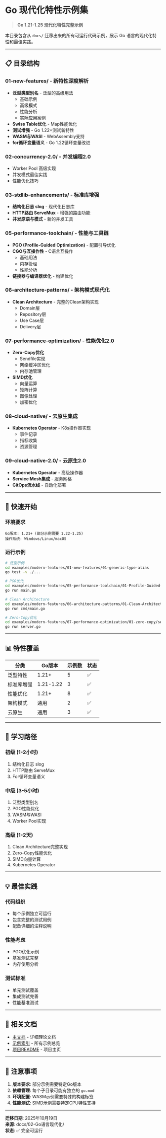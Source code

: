 # Go 现代化特性示例集

> **Go 1.21-1.25 现代化特性完整示例**

本目录包含从 `docs/` 迁移出来的所有可运行代码示例，展示 Go 语言的现代化特性和最佳实践。

---

## 📋 目录结构

### 01-new-features/ - 新特性深度解析

- **泛型类型别名** - 泛型的高级用法
  - 基础示例
  - 高级模式
  - 性能分析
  - 实际应用案例
- **Swiss Table优化** - Map性能优化
- **测试增强** - Go 1.22+测试新特性
- **WASM与WASI** - WebAssembly支持
- **for循环变量语义** - Go 1.22循环变量改进

### 02-concurrency-2.0/ - 并发编程2.0

- Worker Pool 高级实现
- 并发模式最佳实践
- 性能优化技巧

### 03-stdlib-enhancements/ - 标准库增强

- **结构化日志 slog** - 现代化日志库
- **HTTP路由 ServeMux** - 增强的路由功能
- **并发原语与模式** - 新的并发工具

### 05-performance-toolchain/ - 性能与工具链

- **PGO (Profile-Guided Optimization)** - 配置引导优化
- **CGO与互操作性** - C语言互操作
  - 基础用法
  - 内存管理
  - 性能分析
- **链接器与编译器优化** - 构建优化

### 06-architecture-patterns/ - 架构模式现代化

- **Clean Architecture** - 完整的Clean架构实现
  - Domain层
  - Repository层
  - Use Case层
  - Delivery层

### 07-performance-optimization/ - 性能优化2.0

- **Zero-Copy优化**
  - Sendfile实现
  - 网络缓冲区优化
  - 内存池管理
- **SIMD优化**
  - 向量运算
  - 矩阵计算
  - 图像处理
  - 加密优化

### 08-cloud-native/ - 云原生集成

- **Kubernetes Operator** - K8s操作器实现
  - 事件记录
  - 指标收集
  - 资源管理

### 09-cloud-native-2.0/ - 云原生2.0

- **Kubernetes Operator** - 高级操作器
- **Service Mesh集成** - 服务网格
- **GitOps流水线** - 自动化部署

---

## 🚀 快速开始

### 环境要求

```text
Go版本: 1.21+ (部分示例需要 1.22-1.25)
操作系统: Windows/Linux/macOS
```

### 运行示例

```bash
# 泛型示例
cd examples/modern-features/01-new-features/01-generic-type-alias
go test -v ./...

# PGO优化
cd examples/modern-features/05-performance-toolchain/01-Profile-Guided-Optimization-PGO
go run main.go

# Clean Architecture
cd examples/modern-features/06-architecture-patterns/01-Clean-Architecture
go run cmd/main.go

# Zero-Copy优化
cd examples/modern-features/07-performance-optimization/01-zero-copy/sendfile
go run server.go
```

---

## 📊 特性覆盖

| 分类 | Go版本 | 示例数 | 状态 |
|------|--------|--------|------|
| 泛型特性 | 1.21+ | 5 | ✅ |
| 标准库增强 | 1.21-1.22 | 3 | ✅ |
| 性能优化 | 1.21+ | 8 | ✅ |
| 架构模式 | 通用 | 2 | ✅ |
| 云原生 | 通用 | 3 | ✅ |

---

## 📖 学习路径

### 初级 (1-2小时)

1. 结构化日志 slog
2. HTTP路由 ServeMux
3. For循环变量语义

### 中级 (3-5小时)

1. 泛型类型别名
2. PGO性能优化
3. WASM与WASI
4. Worker Pool实现

### 高级 (1-2天)

1. Clean Architecture完整实现
2. Zero-Copy性能优化
3. SIMD向量计算
4. Kubernetes Operator

---

## 💡 最佳实践

### 代码组织

- 每个示例独立可运行
- 包含完整的测试用例
- 配备详细的注释说明

### 性能考虑

- PGO优化示例
- 基准测试完整
- 内存使用分析

### 测试标准

- 单元测试覆盖
- 集成测试完善
- 性能基准测试

---

## 🔗 相关文档

- [主文档](../../docs/02-Go语言现代化/README.md) - 详细理论文档
- [示例索引](../README.md) - 所有示例总览
- [项目README](../../README.md) - 项目主页

---

## 📝 注意事项

1. **版本要求**: 部分示例需要特定Go版本
2. **依赖管理**: 每个子目录可能有独立的 `go.mod`
3. **环境配置**: WASM示例需要特殊的构建标签
4. **性能测试**: SIMD示例需要特定CPU特性支持

---

**迁移日期**: 2025年10月19日  
**来源**: docs/02-Go语言现代化/  
**状态**: ✅ 完全可运行
